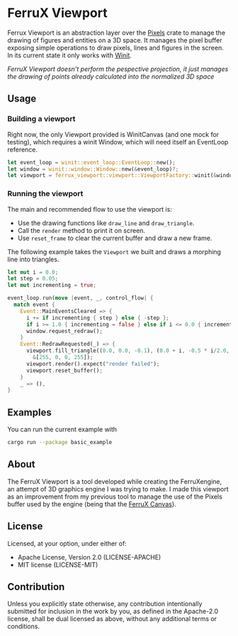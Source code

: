 # FerruX Viewport

Ferrux Viewport is an abstraction layer over the [Pixels](https://crates.io/crates/pixels) crate to manage the drawing of figures and entities on a 3D space. It manages the pixel buffer exposing simple operations to draw pixels, lines and figures in the screen. In its current state it only works with [Winit](https://crates.io/crates/winit).

_FerruX Viewport doesn't perform the pespective projection, it just manages the drawing of points already calculated into the normalized 3D space_

## Usage

### Building a viewport

Right now, the only Viewport provided is WinitCanvas (and one mock for testing), which requires a winit Window, which will need itself an EventLoop reference.

```rust
let event_loop = winit::event_loop::EventLoop::new();
let window = winit::window::Window::new(&event_loop)?;
let viewport = ferrux_viewport::viewport::ViewportFactory::winit(&window, 100)?;
```

### Running the viewport

The main and recommended flow to use the viewport is:

 * Use the drawing functions like `draw_line` and `draw_triangle`.
 * Call the `render` method to print it on screen.
 * Use `reset_frame` to clear the current buffer and draw a new frame.

The following example takes the `Viewport` we built and draws a morphing line into triangles.

```rust
let mut i = 0.0;
let step = 0.05;
let mut incrementing = true;

event_loop.run(move |event, _, control_flow| {
  match event {
    Event::MainEventsCleared => {
      i += if incrementing { step } else { -step };
      if i >= 1.0 { incrementing = false } else if i <= 0.0 { incrementing = true }
      window.request_redraw();
    }
    Event::RedrawRequested(_) => {
      viewport.fill_triangle((0.0, 0.0, -0.1), (0.0 + i, -0.5 * i/2.0, -0.2), (0.0 + i, -0.3 * i/2.0, -0.2), 
        &[255, 0, 0, 255]);
      viewport.render().expect("render failed");
      viewport.reset_buffer();
    }
    _ => (),
}
```

## Examples

You can run the current example with

```sh
cargo run --package basic_example
```

## About

The FerruX Viewport is a tool developed while creating the FerruXengine, an attempt of 3D graphics engine I was trying to make. I made this viewport as an improvement from my previous tool to manage the use of the Pixels buffer used by the engine (being that the [FerruX Canvas](https://crates.io/crates/ferrux_canvas)).

## License

Licensed, at your option, under either of:

* Apache License, Version 2.0 (LICENSE-APACHE)
* MIT license (LICENSE-MIT)

## Contribution

Unless you explicitly state otherwise, any contribution intentionally submitted for inclusion in the work by you, as defined in the Apache-2.0 license, shall be dual licensed as above, without any additional terms or conditions.